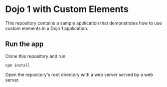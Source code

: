 # Dojo 1 with Custom Elements

This repository contains a sample application that demonstrates how to 
use custom elements in a Dojo 1 application.

## Run the app

Clone this repository and run:

```shell
npm install
```

Open the repository's root directory with a web server served by a web server.
